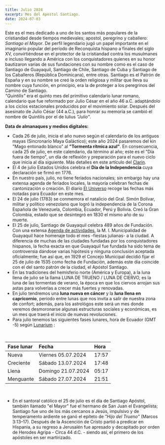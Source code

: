 ```yaml
---
title: Julio 2024 
excerpt: Mes del Apostol Santiago.
date: 2024-07-03
---
```


<div class="intro">

Este es el mes dedicado a uno de los santos más populares de la cristiandad desde tiempos medievales; apostol, peregrino y caballero: *Santiago el Mayor*. De perfil legendario jugó un papel importante en el imaginario popular del período de Reconquista hispano a finales del siglo XV, convirtiéndose en el protector de la cristiandad contra los musulmanes e incluso llegando a América con los conquistadores quienes en su honor bautizaron varias de sus fundaciones con su nombre como es el caso de Santiago de Guayaquil, Santiago de Chile, Santiago de Cuba y Santiago de los Caballeros (República Dominicana), entre otras. Santiago es el Patrón de España y en su nombre se creó la orden religiosa y militar que lleva su nombre cuya función, en principio, era la de  proteger a los peregrinos del Camino de Santiago.
<br/>
*"Quintilis"* era el quinto mes del primitivo calendario lunar romano, calendario que fue reformado por Julio César en el año 46 a.C. adaptándolo a los ciclos estacionales producidos por el movimiento solar. Después del asesinato de Julio César (44 a.C.), para honrar su memoria se cambió el nombre de Quintilis por el de Iulius *"Julio"*.
</div>

**Data de almanaques y medios digitales:**

- Cada 26 de julio, inicia el año nuevo según el calendario de los antiguos mayas (Sincronario Maya Galáctico); este año 2024 pasaremos del kin "Mago entonado blanco" al **"Tormenta rítmica azul"**. En consecuencia, cada 25 de julio, en este calendario, da término al año; este es el "Día fuera de tiempo", un día de reflexión y preparación para el nuevo ciclo que inicia al día siguiente.  Más detalles en este artículo del [Clarin](https://www.clarin.com/astrologia/calendario-maya-2024-energias-sincronario-maya-galactico-ano-comienza_0_bzG2Nyfqih.html).  
- El 4 de julio Estados Unidos celebra el **Día de la Independencia** cuya declaración se firmó en 1776.  
- En nuestro país, julio, no tiene feriados nacionales; sin embargo hay una extensa agenda de feriados locales, la mayoría celebran fechas de cantonización o creación. El diario [El Universo](https://www.eluniverso.com/noticias/ecuador/que-dias-son-feriado-en-julio-del-2024-en-ecuador-nota/) recoge las fechas más notadas para Ecuador en este mes.  
- El 24 de julio (1783) se conmemora el natalicio del Gral. Simón Bolívar, militar y político venezolano que logró la independencia de la Corona Española de Venezuela, Colombia, Ecuador, Perú y Bolivia. Creó la Gran Colombia, estado que se desintegró en 1830 el mismo año de su muerte.
- El 25 de julio, Santiago de Guayaquil celebra 489 años de Fundación. Con una extensa [Agenda de actividades](https://www.guayaquil.gob.ec/wp-content/uploads/2024/07/Calendario-de-Actividades-Julio-2024.pdf), la M. I. Municipalidad de Guayaquil hace homenaje todo el mes -fiestas julianas- a la ciudad.  A diferencia de muchas de las ciudades fundadas por los conquistadores hispanos, la fecha exacta en que Guayaquil fue fundada ha sido tema de controversia dándose varias hipótesis y ninguna conclusión aceptada oficialmente; fue así que, en 1929 el Concejo Municipal decidió fijar el 25 de julio de 1535 como fecha de Fundación, además este día coincide con el del santo patrón de la ciudad, el Apóstol Santiago. 
- En las tradiciones del hemisferio norte (América y Europa), a la luna llena de julio se la llama LUNA DE TRUENO / LUNA DE CIERVO,  es la luna de las tormentas de verano, la época en que los ciervos arrojan sus astas para volverlas a crecer más fuertes y renovadas.  
- En julio tendremos una **luna nueva en cáncer** y la **luna llena en capricornio**, período entre lunas que nos invita a salir de nuestra zona de confort; además, para los astrológos este será un mes donde veremos desmoronarse algunas estructuras sociales y económicas, es un mes que traerá el inicio de nuevas revoluciones.  
- Para julio tenemos las siguientes fases lunares, hora de Ecuador (GMT -5) según [Lunarium](https://www.lunarium.co.uk) :

<br/>  

| Fase lunar              | Fecha 	| Hora |
| :---------------- | :------  	| :---- |
| Nueva           |   Viernes 05.07.2024   	| 17:57 |
| Creciente    |  Sábado 13.07.2024   	| 17:48 |
| Llena |  Domingo 21.07.2024   	| 05:17 |  
| Menguante        |   Sábado 27.07.2024   	| 21:51 |  

<br/>  

- En el santoral católico el 25 de julio es el día de Santiago Apóstol, también llamado "el Mayor" fue el hermano de San Juan el Evangelista; Santiago fue uno de los más cercanos a Jesús, impulsivo y de temperamento ardiente se ganó el epíteto de *"Hijo del Trueno"* (Marcos 3:13–17). Después de la Ascención de Cristo partió a predicar en Hispania, a su regreso a Jerusalén fue apresado y decapitado por orden de Herodes Agripa - Circa 44 d.C. - siendo así, el primero de los apóstoles en ser martirizado.
